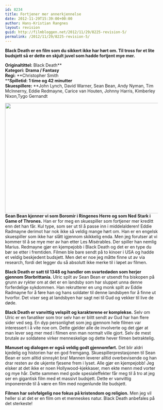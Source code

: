 ```yaml
---
id: 8234
title: Fortjener mer annerkjennelse
date: 2012-11-29T15:39:00+00:00
author: Hans-Kristian Rangnes
layout: revision
guid: http://filmbloggen.net/2012/11/29/8225-revision-5/
permalink: /2012/11/29/8225-revision-5/
---
```

**Black Death er en film som du sikkert ikke har hørt om. Til tross for et lite budsjett så er dette en skjult juvel som hadde fortjent mye mer.**

**Originaltittel:** Black Death**  
**Kategori:** **Drama / Fantasy**  
**Regi:** **Christopher Smith  
****Spilletid:** **1 time og 42 minutter**  
**Skuespillere:** **John Lynch, David Warner, Sean Bean, Andy Nyman, Tim McInnerny, Eddie Redmayne, Carice van Houten, Johnny Harris, Kimberley Nixon,Tygo Gernandt<span class="Apple-style-span" style="font-weight: 800"><br /> </span><!--more-->

**<a href="http://filmbloggen.net/2012/11/29/fortjener-mer-annerkjennelse/blackdeath_009_682_1032865a/" rel="attachment wp-att-8226"><img class="alignnone size-large wp-image-8226" src="http://filmbloggen.net/wp-content/uploads//2012/11/blackdeath_009_682_1032865a-620x363.jpg" alt="" width="620" height="363" /></a>  
Sean Bean kjenner vi som Boromir i Ringenes Herre og som Ned Stark i Game of Thrones.** Han er for meg en skuespiller som fortjener mer kreditt enn det han får. Kul type, som ser ut til å passe inn i middelalderen! Eddie Radmayne derimot har nok ikke så veldig mange hørt om. Han er en engelsk skuespiller som ikke har slått igjennom skikkelig enda. Men jeg forutser at vi kommer til å se mye mer av han etter Les Misérables. Der spiller han nemlig Marius. Redmayne gjør en kjempejobb i Black Death og det er en type du bør se etter i fremtiden. Filmen ble bare sendt på to kinoer i USA og hadde et veldig beskjedent budsjett. Men det er noe jeg måtte finne ut av via research, fordi det legger du så absolutt ikke merke til i løpet av filmen.

**Black Death er satt til 1348 og handler om svartedøden som herjer gjennom Storbrittania.** Ulric spilt av Sean Bean er utsendt fra biskopen på grunn av rykter om at det er en landsby som har sluppet unna denne forferdelige sykdommen. Han rekrutterer en ung monk spilt av Eddie Radmayne for å føre han og hans soldater til denne landsbyen for å finne ut hvorfor. Det viser seg at landsbyen har sagt nei til Gud og vekker til live de døde.

**Black Death er vanvittig velspilt og karakterene er komplekse.** Selv om Ulric er en fanatiker som tror selv han er blitt sendt av Gud har han flere sider ved seg. En dyp personlighet som jeg gjennom hele filmen var interessert i å vite noe om. Dette gjelder alle de involverte og det gjør at man lever seg mer med i filmen enn man normalt ville gjort. Selv de mest brutale av soldatene virker menneskelige og dette hever filmen betraktelig.

**Manuset og dialogen er også veldig godt gjennomført.** Det blir aldri kjedelig og historien har en god fremgang. Skuespillerprestasjonen til Sean Bean er som alltid sinnsykt bra! Mannen leverer alltid overbevisende og han drar resten av de ukjente fjesene frem i lyset. Alle gjør en kjempejobb! Jeg elsker at det ikke er noen Hollywood-kjekkaser, men ekte menn med vorter og mye hår. Dette sammen med gode spesialeffekter får meg til å tro at jeg ser en gigantisk film med et massivt budsjett. Dette er vanvittig imponerende til å være en film med nogenlunde lite budsjett.

**Filmen har selvfølgelig noe fokus på kristendom og religion.** Men jeg vil heller si at det er en film om et menneskes natur. Black Death anbefales på det sterkeste!